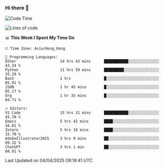 ### Hi there 👋

<!--
**nicehiro/nicehiro** is a ✨ _special_ ✨ repository because its `README.md` (this file) appears on your GitHub profile.

Here are some ideas to get you started:

- 🔭 I’m currently working on ...
- 🌱 I’m currently learning ...
- 👯 I’m looking to collaborate on ...
- 🤔 I’m looking for help with ...
- 💬 Ask me about ...
- 📫 How to reach me: ...
- 😄 Pronouns: ...
- ⚡ Fun fact: ...
-->

<!--START_SECTION:waka-->
![Code Time](http://img.shields.io/badge/Code%20Time-451%20hrs%2021%20mins-blue)

![Lines of code](https://img.shields.io/badge/From%20Hello%20World%20I%27ve%20Written-1.6%20million%20lines%20of%20code-blue)

📊 **This Week I Spent My Time On** 

```text
🕑︎ Time Zone: Asia/Hong_Kong

💬 Programming Languages: 
Other                    14 hrs 43 mins      ███████████░░░░░░░░░░░░░░   43.34 % 
Python                   11 hrs 59 mins      █████████░░░░░░░░░░░░░░░░   35.29 % 
Bash                     2 hrs               █░░░░░░░░░░░░░░░░░░░░░░░░   05.91 % 
JSON                     1 hr 45 mins        █░░░░░░░░░░░░░░░░░░░░░░░░   05.17 % 
Org                      1 hr 35 mins        █░░░░░░░░░░░░░░░░░░░░░░░░   04.71 % 

🔥 Editors: 
VS Code                  15 hrs 31 mins      ███████████░░░░░░░░░░░░░░   45.70 % 
Emacs                    5 hrs 42 mins       ████░░░░░░░░░░░░░░░░░░░░░   16.81 % 
Zotero                   5 hrs 19 mins       ████░░░░░░░░░░░░░░░░░░░░░   15.70 % 
AdobeIllustrator2025     3 hrs 9 mins        ██░░░░░░░░░░░░░░░░░░░░░░░   09.32 % 
ChatGPT                  3 hrs 1 min         ██░░░░░░░░░░░░░░░░░░░░░░░   08.91 % 
```


 Last Updated on 04/04/2025 09:19:41 UTC
<!--END_SECTION:waka-->
